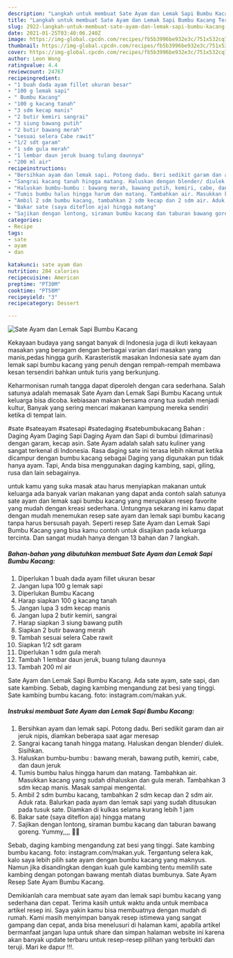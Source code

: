 ```yaml
---
description: "Langkah untuk membuat Sate Ayam dan Lemak Sapi Bumbu Kacang Terbukti"
title: "Langkah untuk membuat Sate Ayam dan Lemak Sapi Bumbu Kacang Terbukti"
slug: 2922-langkah-untuk-membuat-sate-ayam-dan-lemak-sapi-bumbu-kacang-terbukti
date: 2021-01-25T03:40:06.240Z
image: https://img-global.cpcdn.com/recipes/fb5b3996be932e3c/751x532cq70/sate-ayam-dan-lemak-sapi-bumbu-kacang-foto-resep-utama.jpg
thumbnail: https://img-global.cpcdn.com/recipes/fb5b3996be932e3c/751x532cq70/sate-ayam-dan-lemak-sapi-bumbu-kacang-foto-resep-utama.jpg
cover: https://img-global.cpcdn.com/recipes/fb5b3996be932e3c/751x532cq70/sate-ayam-dan-lemak-sapi-bumbu-kacang-foto-resep-utama.jpg
author: Leon Wong
ratingvalue: 4.4
reviewcount: 24767
recipeingredient:
- "1 buah dada ayam fillet ukuran besar"
- "100 g lemak sapi"
- " Bumbu Kacang"
- "100 g kacang tanah"
- "3 sdm kecap manis"
- "2 butir kemiri sangrai"
- "3 siung bawang putih"
- "2 butir bawang merah"
- "sesuai selera Cabe rawit"
- "1/2 sdt garam"
- "1 sdm gula merah"
- "1 lembar daun jeruk buang tulang daunnya"
- "200 ml air"
recipeinstructions:
- "Bersihkan ayam dan lemak sapi. Potong dadu. Beri sedikit garam dan air jeruk nipis, diamkan beberapa saat agar meresap"
- "Sangrai kacang tanah hingga matang. Haluskan dengan blender/ diulek. Sisihkan."
- "Haluskan bumbu-bumbu : bawang merah, bawang putih, kemiri, cabe, dan daun jeruk"
- "Tumis bumbu halus hingga harum dan matang. Tambahkan air. Masukkan kacang yang sudah dihaluskan dan gula merah. Tambahkan 3 sdm kecap manis. Masak sampai mengental."
- "Ambil 2 sdm bumbu kacang, tambahkan 2 sdm kecap dan 2 sdm air. Aduk rata. Balurkan pada ayam dan lemak sapi yang sudah ditusukan pada tusuk sate. Diamkan di kulkas selama kurang lebih 1 jam"
- "Bakar sate (saya diteflon aja) hingga matang"
- "Sajikan dengan lontong, siraman bumbu kacang dan taburan bawang goreng. Yummy,,,, 🤤🤤"
categories:
- Recipe
tags:
- sate
- ayam
- dan

katakunci: sate ayam dan 
nutrition: 284 calories
recipecuisine: American
preptime: "PT30M"
cooktime: "PT58M"
recipeyield: "3"
recipecategory: Dessert

---
```



![Sate Ayam dan Lemak Sapi Bumbu Kacang](https://img-global.cpcdn.com/recipes/fb5b3996be932e3c/751x532cq70/sate-ayam-dan-lemak-sapi-bumbu-kacang-foto-resep-utama.jpg)

Kekayaan budaya yang sangat banyak di Indonesia juga di ikuti kekayaan masakan yang beragam dengan berbagai varian dari masakan yang manis,pedas hingga gurih. Karasteristik masakan Indonesia sate ayam dan lemak sapi bumbu kacang yang penuh dengan rempah-rempah membawa kesan tersendiri bahkan untuk turis yang berkunjung.


Keharmonisan rumah tangga dapat diperoleh dengan cara sederhana. Salah satunya adalah memasak Sate Ayam dan Lemak Sapi Bumbu Kacang untuk keluarga bisa dicoba. kebiasaan makan bersama orang tua sudah menjadi kultur, Banyak yang sering mencari makanan kampung mereka sendiri ketika di tempat lain.

#sate #sateayam #satesapi #satedaging #satebumbukacang Bahan : Daging Ayam Daging Sapi Daging Ayam dan Sapi di bumbui (dimarinasi) dengan garam, kecap asin. Sate Ayam adalah salah satu kuliner yang sangat terkenal di Indonesia. Rasa daging sate ini terasa lebih nikmat ketika dicampur dengan bumbu kacang sebagai Daging yang digunakan pun tidak hanya ayam. Tapi, Anda bisa menggunakan daging kambing, sapi, giling, rusa dan lain sebagainya.

untuk kamu yang suka masak atau harus menyiapkan makanan untuk keluarga ada banyak varian makanan yang dapat anda contoh salah satunya sate ayam dan lemak sapi bumbu kacang yang merupakan resep favorite yang mudah dengan kreasi sederhana. Untungnya sekarang ini kamu dapat dengan mudah menemukan resep sate ayam dan lemak sapi bumbu kacang tanpa harus bersusah payah.
Seperti resep Sate Ayam dan Lemak Sapi Bumbu Kacang yang bisa kamu contoh untuk disajikan pada keluarga tercinta. Dan sangat mudah hanya dengan 13 bahan dan 7 langkah.


<!--inarticleads1-->

##### Bahan-bahan yang dibutuhkan membuat Sate Ayam dan Lemak Sapi Bumbu Kacang:

1. Diperlukan 1 buah dada ayam fillet ukuran besar
1. Jangan lupa 100 g lemak sapi
1. Diperlukan  Bumbu Kacang
1. Harap siapkan 100 g kacang tanah
1. Jangan lupa 3 sdm kecap manis
1. Jangan lupa 2 butir kemiri, sangrai
1. Harap siapkan 3 siung bawang putih
1. Siapkan 2 butir bawang merah
1. Tambah sesuai selera Cabe rawit
1. Siapkan 1/2 sdt garam
1. Diperlukan 1 sdm gula merah
1. Tambah 1 lembar daun jeruk, buang tulang daunnya
1. Tambah 200 ml air


Sate Ayam dan Lemak Sapi Bumbu Kacang. Ada sate ayam, sate sapi, dan sate kambing. Sebab, daging kambing mengandung zat besi yang tinggi. Sate kambing bumbu kacang. foto: instagram.com/makan.yuk. 

<!--inarticleads2-->

##### Instruksi membuat  Sate Ayam dan Lemak Sapi Bumbu Kacang:

1. Bersihkan ayam dan lemak sapi. Potong dadu. Beri sedikit garam dan air jeruk nipis, diamkan beberapa saat agar meresap
1. Sangrai kacang tanah hingga matang. Haluskan dengan blender/ diulek. Sisihkan.
1. Haluskan bumbu-bumbu : bawang merah, bawang putih, kemiri, cabe, dan daun jeruk
1. Tumis bumbu halus hingga harum dan matang. Tambahkan air. Masukkan kacang yang sudah dihaluskan dan gula merah. Tambahkan 3 sdm kecap manis. Masak sampai mengental.
1. Ambil 2 sdm bumbu kacang, tambahkan 2 sdm kecap dan 2 sdm air. Aduk rata. Balurkan pada ayam dan lemak sapi yang sudah ditusukan pada tusuk sate. Diamkan di kulkas selama kurang lebih 1 jam
1. Bakar sate (saya diteflon aja) hingga matang
1. Sajikan dengan lontong, siraman bumbu kacang dan taburan bawang goreng. Yummy,,,, 🤤🤤


Sebab, daging kambing mengandung zat besi yang tinggi. Sate kambing bumbu kacang. foto: instagram.com/makan.yuk. Tergantung selera kak, kalo saya lebih pilih sate ayam dengan bumbu kacang yang maknyus. Namun jika disandingkan dengan kuah gule kambing tentu memilih sate kambing dengan potongan bawang mentah diatas bumbunya. Sate Ayam Resep Sate Ayam Bumbu Kacang. 

Demikianlah cara membuat sate ayam dan lemak sapi bumbu kacang yang sederhana dan cepat. Terima kasih untuk waktu anda untuk membaca artikel resep ini. Saya yakin kamu bisa membuatnya dengan mudah di rumah. Kami masih menyimpan banyak resep istimewa yang sangat gampang dan cepat, anda bisa menelusuri di halaman kami, apabila artikel bermanfaat jangan lupa untuk share dan simpan halaman website ini karena akan banyak update terbaru untuk resep-resep pilihan yang terbukti dan teruji. Mari ke dapur !!!. 
